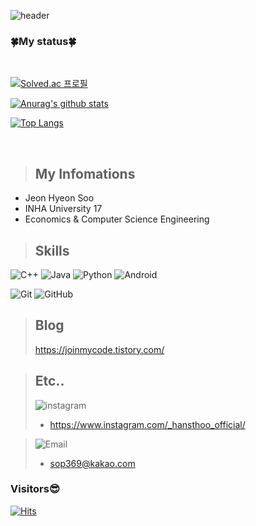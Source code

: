 ![header](https://capsule-render.vercel.app/api?type=waving&color=auto&height=300&section=header&text=H's%20Code&fontSize=100&animation=fadeIn&fontAlignY=38&desc=Welcome%20My%20GitHub%20Profile%20Page!&descAlignY=51&descAlign=62)
<!-- github-readme-stats.vercel.app/api/top-langs/?username=HyeonSoo-Jeon&langs_count=3 -->

### 🍀My status🍀  
</br>  

[![Solved.ac
프로필](http://mazassumnida.wtf/api/v2/generate_badge?boj=sop369)](https://solved.ac/sop369)

[![Anurag's github stats](https://github-readme-stats.vercel.app/api?username=HyeonSoo-Jeon&show_icons=true&theme=radical)](https://github.com/anuraghazra/github-readme-stats)

[![Top Langs](https://github-readme-stats.vercel.app/api/top-langs/?username=HyeonSoo-Jeon&layout=compact&theme=radical)](https://github.com/anuraghazra/github-readme-stats)



&nbsp;

> ## My Infomations
* Jeon Hyeon Soo
* INHA University 17
* Economics & Computer Science Engineering  


> ## Skills

<img alt="C++" src = "https://img.shields.io/badge/C++-00599C.svg?&style=flat&logo=c%2B%2B&logoColor=white"/> <img alt="Java" src = "https://img.shields.io/badge/Java-E53232.svg?&style=flat&logo=java&logoColor=white"/> <img alt="Python" src = "https://img.shields.io/badge/Python-3776AB.svg?&style=flat&logo=python&logoColor=white"/> <img alt="Android" src = "https://img.shields.io/badge/Android-3DDC84.svg?&style=flat&logo=android&logoColor=white"/>  

<img alt="Git" src = "https://img.shields.io/badge/Git-F05032.svg?&style=flat&logo=git&logoColor=white"/> <img alt="GitHub" src = "https://img.shields.io/badge/GitHub-181717.svg?&style=flat&logo=github&logoColor=white"/>  

> ## Blog
> <https://joinmycode.tistory.com/>  

> ## Etc..
> <img alt="instagram" src = "https://img.shields.io/badge/instagram-E4405F.svg?&style=flat&logo=instagram&logoColor=white&link=https://www.instagram.com/_hansthoo_offaicial/"/></br>
> * <https://www.instagram.com/_hansthoo_official/>

> <img alt="Email" src = "https://img.shields.io/badge/Email-FFFF09.svg?&style=flat&logo=gmail&logoColor=0D0D0D&link=sop369@kakao.com"/></br>
>* <sop369@kakao.com>  
  
### Visitors😎
[![Hits](https://hits.seeyoufarm.com/api/count/incr/badge.svg?url=https%3A%2F%2Fgithub.com%2FHyeonSoo-Jeon&count_bg=%236760E2&title_bg=%23555555&icon=&icon_color=%23E7E7E7&title=hits&edge_flat=false)](https://hits.seeyoufarm.com)
